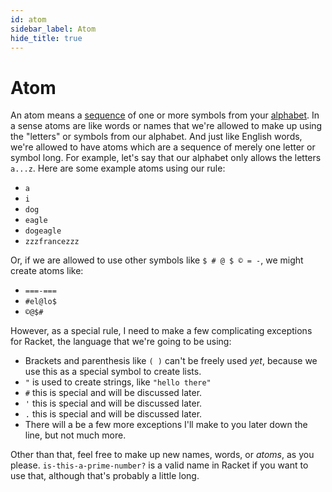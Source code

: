 ```yaml
---
id: atom
sidebar_label: Atom
hide_title: true
---
```


# Atom

An atom means a [sequence](sequence.md) of one or more symbols from your
[alphabet](alphabet.md). In a sense atoms are like words or names that we're
allowed to make up using the "letters" or symbols from our alphabet. And just
like English words, we're allowed to have atoms which are a sequence of merely
one letter or symbol long. For example, let's say that our alphabet only allows
the letters `a...z`. Here are some example atoms using our rule:
 * `a`
 * `i`
 * `dog`
 * `eagle`
 * `dogeagle`
 * `zzzfrancezzz`

Or, if we are allowed to use other symbols like `$ # @ $ © = -`, we might create
atoms like:
 * `===-===`
 * `#el@lo$`
 * `©@$#`

However, as a special rule, I need to make a few complicating exceptions for
Racket, the language that we're going to be using:
 * Brackets and parenthesis like `( )` can't be freely used *yet*, because we
   use this as a special symbol to create lists.
 * `"` is used to create strings, like `"hello there"`
 * `#` this is special and will be discussed later.
 * `'` this is special and will be discussed later.
 * `.` this is special and will be discussed later.
 * There will a be a few more exceptions I'll make to you later down the line,
   but not much more.

Other than that, feel free to make up new names, words, or *atoms*, as you
please. `is-this-a-prime-number?` is a valid name in Racket if you want to use
that, although that's probably a little long.
